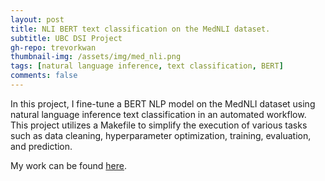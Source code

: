 ```yaml
---
layout: post
title: NLI BERT text classification on the MedNLI dataset.
subtitle: UBC DSI Project
gh-repo: trevorkwan
thumbnail-img: /assets/img/med_nli.png
tags: [natural language inference, text classification, BERT]
comments: false
---
```


In this project, I fine-tune a BERT NLP model on the MedNLI dataset using natural language inference text classification in an automated workflow. This project utilizes a Makefile to simplify the execution of various tasks such as data cleaning, hyperparameter optimization, training, evaluation, and prediction.

My work can be found [here](https://github.com/trevorkwan/MedNLI-BERT-Text-Classification).
